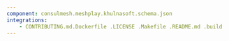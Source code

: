 ```yaml
---
component: consulmesh.meshplay.khulnasoft.schema.json
integrations:
    - CONTRIBUTING.md.Dockerfile .LICENSE .Makefile .README.md .build .consul .consulmesh.meshplay.khulnasoft.schema.json.md .go.mod .go.sum .helpers .internal .main.go .output .templates .tests
---
```

